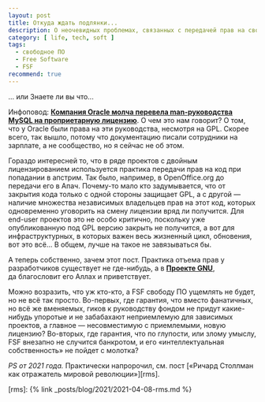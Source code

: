 ```yaml
---
layout: post
title: Откуда ждать подлянки...
description: О неочевидных проблемах, связанных с передачей прав на свободный софт
category: [ life, tech, soft ]
tags:
  - свободное ПО
  - Free Software
  - FSF
recommend: true
---
```

... или Знаете ли вы что...

Инфоповод: **[Компания Oracle молча перевела man-руководства MySQL на проприетарную лицензию][fact]**. О чем это нам говорит?
О том, что у Oracle были права на эти руководства, несмотря на GPL. Скорее всего, так вышло, потому что документацию писали
сотрудники на зарплате, а не сообщество, но я сейчас не об этом.

Гораздо интересней то, что в ряде проектов с двойным лицензированием используется практика передачи прав на код при попадании
в апстрим. Так было, например, в OpenOffice.org до передачи его в Апач. Почему-то мало кто задумывается, что от закрытия кода
только с одной стороны защищает GPL, а с другой — наличие множества независимых владельцев прав на этот код, которых одновременно
уговорить на смену лицензии вряд ли получится. Для end-user проектов это не особо критично, поскольку уже опубликованную под GPL
версию закрыть не получится, а вот для инфраструктурных, в которых важен весь жизненный цикл, обновения, вот это всё...
В общем, лучше на такое не завязываться бы.

А теперь собственно, зачем этот пост. Практика отъема прав у разработчиков существует не где-нибудь, а в **[Проекте GNU][gnu]**,
да благословит его Аллах и приветствует.

Можно возразить, что уж кто-кто, а FSF свободу ПО ущемлять не будет, но не всё так просто. Во-первых, где гарантия, что вместо
фанатичных, но всё же вменяемых, гиков к руководству фондом не придут какие-нибудь упоротые и не забабахают неприемлемую для зависимых
проектов, а главное — несовместимую с приемлемыми, новую лицензию? Во-вторых, где гарантия, что по глупости, или злому умыслу,
FSF внезапно не случится банкротом, и его «интеллектуальная собственность» не пойдет с молотка?

*PS от 2021 года.* Практически напророчил, см. пост [«Ричард Столлман как отражатель мировой революции»][rms].

[fact]: http://www.opennet.ru/opennews/art.shtml?num=37215
[gnu]: http://www.gnu.org/licenses/why-assign.html

[rms]: {% link _posts/blog/2021/2021-04-08-rms.md %}
